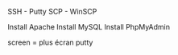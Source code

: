 SSH - Putty
SCP - WinSCP

Install Apache
Install MySQL
Install PhpMyAdmin

screen = plus écran putty
<!--stackedit_data:
eyJoaXN0b3J5IjpbLTMwMjgyMjEzOCwtMTAyMTkzMzA2NiwtMT
UyNDE4ODQ5MF19
-->